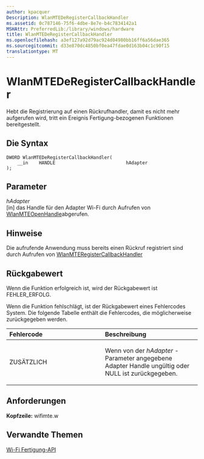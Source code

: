 ```yaml
---
author: kpacquer
Description: WlanMTEDeRegisterCallbackHandler
ms.assetid: 0c787146-75f6-4dbe-8e7e-b4c7834142a1
MSHAttr: PreferredLib:/library/windows/hardware
title: WlanMTEDeRegisterCallbackHandler
ms.openlocfilehash: a3ef127a92d79ac924d04980bb16ff6a56dae365
ms.sourcegitcommit: d33e870dc4850bf0ea47fdae0d163b04c1c90f15
translationtype: MT
---
```

# <a name="wlanmtederegistercallbackhandler"></a>WlanMTEDeRegisterCallbackHandler


Hebt die Registrierung auf einen Rückrufhandler, damit es nicht mehr aufgerufen wird, tritt ein Ereignis Fertigung-bezogenen Funktionen bereitgestellt.

## <a name="span-idsyntaxspanspan-idsyntaxspanspan-idsyntaxspansyntax"></a><span id="Syntax"></span><span id="syntax"></span><span id="SYNTAX"></span>Die Syntax


``` syntax
DWORD WlanMTEDeRegisterCallbackHandler(
    __in    HANDLE                          hAdapter
);
```

## <a name="span-idparametersspanspan-idparametersspanspan-idparametersspanparameters"></a><span id="Parameters"></span><span id="parameters"></span><span id="PARAMETERS"></span>Parameter


<span id="hAdapter"></span><span id="hadapter"></span><span id="HADAPTER"></span>*hAdapter*  
\[in\] das Handle für den Adapter Wi-Fi durch Aufrufen von [WlanMTEOpenHandle](wlanmteopenhandle.md)abgerufen.

## <a name="span-idremarksspanspan-idremarksspanspan-idremarksspanremarks"></a><span id="Remarks"></span><span id="remarks"></span><span id="REMARKS"></span>Hinweise


Die aufrufende Anwendung muss bereits einen Rückruf registriert sind durch Aufrufen von [WlanMTERegisterCallbackHandler](wlanmteregistercallbackhandler.md)

## <a name="span-idreturnvaluespanspan-idreturnvaluespanspan-idreturnvaluespanreturn-value"></a><span id="Return_Value"></span><span id="return_value"></span><span id="RETURN_VALUE"></span>Rückgabewert


Wenn die Funktion erfolgreich ist, wird der Rückgabewert ist FEHLER\_ERFOLG.

Wenn die Funktion fehlschlägt, ist der Rückgabewert eines Fehlercodes System. Die folgende Tabelle enthält die Fehlercodes, die möglicherweise zurückgegeben werden.

<table>
<colgroup>
<col width="50%" />
<col width="50%" />
</colgroup>
<thead>
<tr class="header">
<th align="left">Fehlercode</th>
<th align="left">Beschreibung</th>
</tr>
</thead>
<tbody>
<tr class="odd">
<td align="left"><p>ZUSÄTZLICH</p></td>
<td align="left"><p>Wenn von der <em>hAdapter</em> -Parameter angegebene Adapter Handle ungültig oder NULL ist zurückgegeben.</p></td>
</tr>
</tbody>
</table>

 

## <a name="span-idrequirementsspanspan-idrequirementsspanspan-idrequirementsspanrequirements"></a><span id="Requirements"></span><span id="requirements"></span><span id="REQUIREMENTS"></span>Anforderungen


**Kopfzeile:** wifimte.w

## <a name="span-idrelatedtopicsspanrelated-topics"></a><span id="related_topics"></span>Verwandte Themen


[Wi-Fi Fertigung-API](wi-fi-manufacturing-api.md)

 

 







